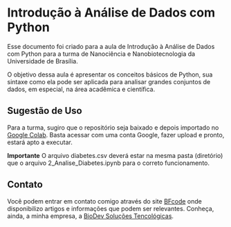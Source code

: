 # Introdução à Análise de Dados com Python
Esse documento foi criado para a aula de Introdução à Análise de Dados com Python para a turma de Nanociência e Nanobiotecnologia da Universidade de Brasília.

O objetivo dessa aula é apresentar os conceitos básicos de Python, sua sintaxe como ela pode ser aplicada para analisar grandes conjuntos de dados, em especial, na área acadêmica e científica.

## Sugestão de Uso
Para a turma, sugiro que o repositório seja baixado e depois importado no [Google Colab](https://colab.research.google.com). Basta acessar com uma conta Google, fazer upload e pronto, estará apto a executar.

**Importante**
O arquivo diabetes.csv deverá estar na mesma pasta (diretório) que o arquivo 2_Analise_Diabetes.ipynb para o correto funcionamento.

## Contato
Você podem entrar em contato comigo através do site [BFcode](https://bfcode.com.br) onde disponibilizo artigos e informações que podem ser relevantes.
Conheça, ainda, a minha empresa, a [BioDev Soluções Tencológicas](https://biodev.com.br).


